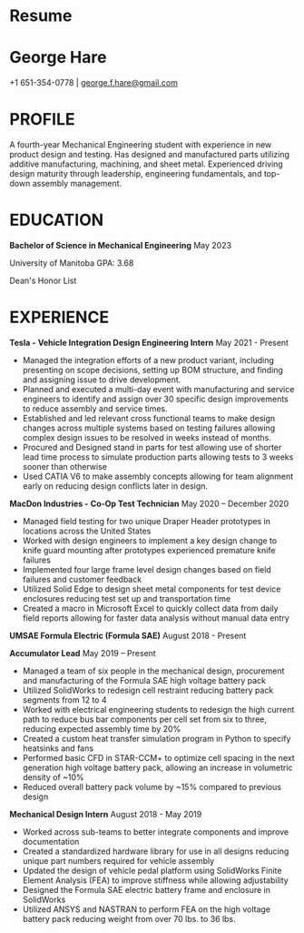 # Resume
# **George Hare**

+1 651-354-0778 | george.f.hare@gmail.com

# PROFILE

A fourth-year Mechanical Engineering student with experience in new product design and testing. Has designed and manufactured parts utilizing additive manufacturing, machining, and sheet metal. Experienced driving design maturity through leadership, engineering fundamentals, and top-down assembly management.

# EDUCATION

**Bachelor of Science in Mechanical Engineering** May 2023

University of Manitoba GPA: 3.68

Dean&#39;s Honor List

# EXPERIENCE

**Tesla -**  **Vehicle Integration Design Engineering Intern** May 2021 - Present

- Managed the integration efforts of a new product variant, including presenting on scope decisions, setting up BOM structure, and finding and assigning issue to drive development.
- Planned and executed a multi-day event with manufacturing and service engineers to identify and assign over 30 specific design improvements to reduce assembly and service times.
- Established and led relevant cross functional teams to make design changes across multiple systems based on testing failures allowing complex design issues to be resolved in weeks instead of months.
- Procured and Designed stand in parts for test allowing use of shorter lead time process to simulate production parts allowing tests to 3 weeks sooner than otherwise
- Used CATIA V6 to make assembly concepts allowing for team alignment early on reducing design conflicts later in design.

**MacDon Industries -**  **Co-Op Test Technician** May 2020 – December 2020

- Managed field testing for two unique Draper Header prototypes in locations across the United States
- Worked with design engineers to implement a key design change to knife guard mounting after prototypes experienced premature knife failures
- Implemented four large frame level design changes based on field failures and customer feedback
- Utilized Solid Edge to design sheet metal components for test device enclosures reducing test set up and transportation time
- Created a macro in Microsoft Excel to quickly collect data from daily field reports allowing for faster data analysis without manual data entry

**UMSAE Formula Electric (Formula SAE)** August 2018 - Present

**Accumulator Lead** May 2019 – Present

- Managed a team of six people in the mechanical design, procurement and manufacturing of the Formula SAE high voltage battery pack
- Utilized SolidWorks to redesign cell restraint reducing battery pack segments from 12 to 4
- Worked with electrical engineering students to redesign the high current path to reduce bus bar components per cell set from six to three, reducing expected assembly time by 20%
- Created a custom heat transfer simulation program in Python to specify heatsinks and fans
- Performed basic CFD in STAR-CCM+ to optimize cell spacing in the next generation high voltage battery pack, allowing an increase in volumetric density of ~10%
- Reduced overall battery pack volume by ~15% compared to previous design

**Mechanical Design Intern** August 2018 - May 2019

- Worked across sub-teams to better integrate components and improve documentation
- Created a standardized hardware library for use in all designs reducing unique part numbers required for vehicle assembly
- Updated the design of vehicle pedal platform using SolidWorks Finite Element Analysis (FEA) to improve stiffness while allowing adjustability
- Designed the Formula SAE electric battery frame and enclosure in SolidWorks
- Utilized ANSYS and NASTRAN to perform FEA on the high voltage battery pack reducing weight from over 70 lbs. to 36 lbs.
